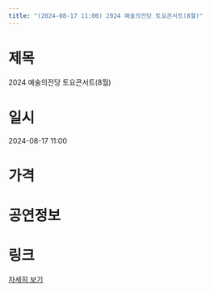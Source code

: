 ```yaml
---
title: "(2024-08-17 11:00) 2024 예술의전당 토요콘서트(8월)"
---
```


# 제목
2024 예술의전당 토요콘서트(8월)

# 일시
2024-08-17 11:00

# 가격


# 공연정보
  
  


# 링크
[자세히 보기](https://www.sac.or.kr/site/main/show/show_view?SN=60187 "https://www.sac.or.kr/site/main/show/show_view?SN=60187")
